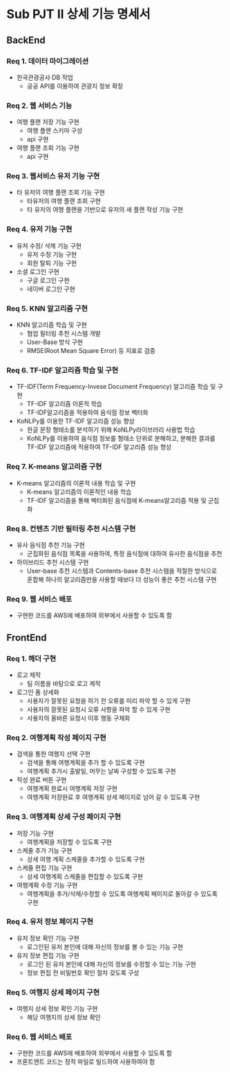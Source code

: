 # Sub PJT II 상세 기능 명세서

## BackEnd

### Req 1. 데이터 마이그레이션

* 한국관광공사 DB 작업
  * 공공 API를 이용하여 관광지 정보 확장

### Req 2. 웹 서비스 기능

* 여행 플랜 저장 기능 구현
  * 여행 플랜 스키마 구성
  * api 구현
* 여행 플랜 조회 기능 구현
  * api 구현

### Req 3. 웹서비스 유저 기능 구현

* 타 유저의 여행 플랜 조회 기능 구현
  * 타유저의 여행 플랜 조회 구현
  * 타 유저의 여행 플랜을 기반으로 유저의 새 플랜 작성 기능 구현

### Req 4. 유저 기능 구현

* 유저 수정/ 삭제 기능 구현
  * 유저 수정 기능 구현
  * 회원 탈퇴 기능 구현
* 소셜 로그인 구현
  * 구글 로그인 구현
  * 네이버 로그인 구현

### Req 5. KNN 알고리즘 구현

* KNN 알고리즘 학습 및 구현
  * 협업 필터링 추천 시스템 개발
  * User-Base 방식 구현
  * RMSE(Root Mean Square Error) 등 지표로 검증

### Req 6. TF-IDF 알고리즘 학습 및 구현

* TF-IDF(Term Frequency-Invese Document Frequency) 알고리즘 학습 및 구현
  * TF-IDF 알고리즘 이론적 학습
  * TF-IDF알고리즘을 적용하여 음식점 정보 벡터화
* KoNLPy를 이용한 TF-IDF 알고리즘 성능 향상
  * 한글 문장 형태소를 분석하기 위해 KoNLPy라이브러리 사용법 학습
  * KoNLPy를 이용하여 음식점 정보를 형태소 단위로 분해하고, 분해한 결과를 TF-IDF 알고리즘에 적용하여 TF-IDF 알고리즘 성능 향상

### Req 7. K-means 알고리즘 구현

* K-means 알고리즘의 이론적 내용 학습 및 구현
  * K-means 알고리즘의 이론적인 내용 학습
  * TF-IDF 알고리즘을 통해 벡터화된 음식점에 K-means알고리즘 적용 및 군집화

### Req 8. 컨텐츠 기반 필터링 추천 시스템 구현

* 유사 음식점 추천 기능 구현
  * 군집화된 음식점 목록을 사용하여, 특정 음식점에 대하여 유사한 음식점을 추천
* 하이브리드 추천 시스템 구현
  * User-base 추천 시스템과 Contents-base 추천 시스템을 적절한 방식으로 혼합해 하나의 알고리즘만을 사용할 때보다 더 성능이 좋은 추천 시스템 구현

### Req 9. 웹 서비스 배포

* 구현한 코드를 AWS에 배포하여 외부에서 사용할 수 있도록 함



## FrontEnd

### Req 1. 헤더 구현

* 로고 제작
  * 팀 이름을 바탕으로 로고 제작
* 로그인 폼 상세화
  * 사용자가 잘못된 요청을 하기 전 오류를 미리 파악 할 수 있게 구현
  * 사용자의 잘못된 요청시 오류 사항을 파악 할 수 있게 구현
  * 사용자의 올바른 요청시 이후 행동 구체화

### Req 2. 여행계획 작성 페이지 구현

* 검색을 통한 여행지 선택 구현
  * 검색을 통해 여행계획을 추가 할 수 있도록 구현
  * 여행계획 추가시 출발일, 머무는 날짜 구성할 수 있도록 구현
* 작성 완료 버튼 구현
  * 여행계획 완료시 여행계획 저장 구현
  * 여행계획 저장완료 후 여행계획 상세 페이지로 넘어 갈 수 있도록 구현

### Req 3. 여행계획 상세 구성 페이지 구현

* 저장 기능 구현
  * 여행계획을 저장할 수 있도록 구현
* 스케줄 추가 기능 구현
  * 상세 여행 계획 스케줄을 추가할 수 있도록 구현
* 스케줄 편집 기능 구현
  * 상세 여행계획 스케줄을 편집할 수 있도록 구현
* 여행계확 수정 기능 구현
  * 여행계획을 추가/삭제/수정할 수 있도록 여행계획 페이지로 돌아갈 수 있도록 구현

### Req 4. 유저 정보 페이지 구현

* 유저 정보 확인 기능 구현
  * 로그인된 유저 본인에 대해 자신의 정보를 볼 수 있는 기능 구현
* 유저 정보 편집 기능 구현
  * 로그인 된 유저 본인에 대해 자신의 정보를 수정할 수 있는 기능 구현
  * 정보 편집 전 비밀번호 확인 절차 갖도록 구성

### Req 5. 여행지 상세 페이지 구현

* 여행지 상세 정보 확인 기능 구현
  * 해당 여행지의 상세 정보 확인

### Req 6. 웹 서비스 배포

* 구현한 코드를 AWS에 배포하여 외부에서 사용할 수 있도록 함
* 프론트엔트 코드는 정적 파일로 빌드하여 사용하여야 함



